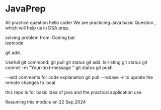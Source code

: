 # JavaPrep
All practice question 
hello coder
We are practicing Java basic Question , which will help us in DSA prep.

solving problem from:
Coding bat  
leetcode

git add.

Usefull git command:
git pull
git status 
git add.
ls-listing 
git status
git commit -m "Your-text-message "
git status
git push



--add comments for code explanation
git pull --rebase -> to update the remote changes to local

this repo is for basic idea of java and the practical application use


Resuming this module on 22 Sep,2024

